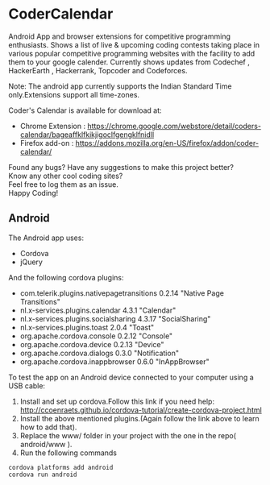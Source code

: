 # CoderCalendar
Android App and browser extensions for competitive programming enthusiasts.
Shows a list of live & upcoming coding contests taking place in various popular competitive programming websites with the facility to add them to your google calender.
Currently shows updates from Codechef , HackerEarth , Hackerrank, Topcoder and Codeforces.

Note: The android app  currently supports the Indian Standard Time only.Extensions support all time-zones.

Coder's Calendar is  available for download at:
- Chrome Extension : https://chrome.google.com/webstore/detail/coders-calendar/bageaffklfkikjigoclfgengklfnidll
- Firefox add-on : https://addons.mozilla.org/en-US/firefox/addon/coder-calendar/
  
Found any bugs? Have any suggestions to make this project better?  
Know any other cool coding sites?  
Feel free to log them as an issue.  
Happy Coding!  
  
## Android
The Android app uses:
- Cordova
- jQuery
  
And the following cordova plugins:
- com.telerik.plugins.nativepagetransitions 0.2.14 "Native Page Transitions"
- nl.x-services.plugins.calendar 4.3.1 "Calendar"
- nl.x-services.plugins.socialsharing 4.3.17 "SocialSharing"
- nl.x-services.plugins.toast 2.0.4 "Toast"
- org.apache.cordova.console 0.2.12 "Console"
- org.apache.cordova.device 0.2.13 "Device"
- org.apache.cordova.dialogs 0.3.0 "Notification"
- org.apache.cordova.inappbrowser 0.6.0 "InAppBrowser"  
  
To test the app on an Android device connected to your computer using a USB cable:  
1. Install and set up cordova.Follow this link if you need help: http://ccoenraets.github.io/cordova-tutorial/create-cordova-project.html  
2. Install the above mentioned plugins.(Again follow the link above to learn how to add that).  
3. Replace the www/ folder in your project with the one in the repo( android/www ).  
4. Run the following commands  
```
cordova platforms add android
cordova run android
```
